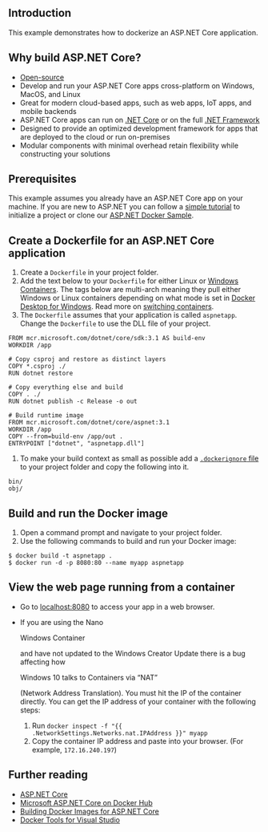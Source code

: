 ## Introduction

This example demonstrates how to dockerize an ASP.NET Core application.

## Why build ASP.NET Core?

- [Open-source](https://github.com/aspnet/home)
- Develop and run your ASP.NET Core apps cross-platform on Windows, MacOS, and Linux
- Great for modern cloud-based apps, such as web apps, IoT apps, and mobile backends
- ASP.NET Core apps can run on [.NET Core](https://www.microsoft.com/net/core/platform) or on the full [.NET Framework](https://www.microsoft.com/net/framework)
- Designed to provide an optimized development framework for apps that are deployed to the cloud or run on-premises
- Modular components with minimal overhead retain flexibility while constructing your solutions

## Prerequisites

This example assumes you already have an ASP.NET Core app on your machine. If you are new to ASP.NET you can follow a [simple tutorial](https://www.asp.net/get-started) to initialize a project or clone our [ASP.NET Docker Sample](https://github.com/dotnet/dotnet-docker/tree/master/samples/aspnetapp).

## Create a Dockerfile for an ASP.NET Core application

1. Create a `Dockerfile` in your project folder.
2. Add the text below to your `Dockerfile` for either Linux or [Windows Containers](https://docs.microsoft.com/virtualization/windowscontainers/about/). The tags below are multi-arch meaning they pull either Windows or Linux containers depending on what mode is set in [Docker Desktop for Windows](https://docs.docker.com/docker-for-windows/). Read more on [switching containers](https://docs.docker.com/docker-for-windows/#switch-between-windows-and-linux-containers).
3. The `Dockerfile` assumes that your application is called `aspnetapp`. Change the `Dockerfile` to use the DLL file of your project.

```
FROM mcr.microsoft.com/dotnet/core/sdk:3.1 AS build-env
WORKDIR /app

# Copy csproj and restore as distinct layers
COPY *.csproj ./
RUN dotnet restore

# Copy everything else and build
COPY . ./
RUN dotnet publish -c Release -o out

# Build runtime image
FROM mcr.microsoft.com/dotnet/core/aspnet:3.1
WORKDIR /app
COPY --from=build-env /app/out .
ENTRYPOINT ["dotnet", "aspnetapp.dll"]
```

1. To make your build context as small as possible add a [`.dockerignore` file](https://docs.docker.com/engine/reference/builder/#dockerignore-file) to your project folder and copy the following into it.

```dockerignore
bin/
obj/
```

## Build and run the Docker image

1. Open a command prompt and navigate to your project folder.
2. Use the following commands to build and run your Docker image:

```
$ docker build -t aspnetapp .
$ docker run -d -p 8080:80 --name myapp aspnetapp
```

## View the web page running from a container

- Go to [localhost:8080](http://localhost:8080/) to access your app in a web browser.

- If you are using the Nano

   

  Windows Container

   

  and have not updated to the Windows Creator Update there is a bug affecting how

   

  Windows 10 talks to Containers via “NAT”

   

  (Network Address Translation). You must hit the IP of the container directly. You can get the IP address of your container with the following steps:

  1. Run `docker inspect -f "{{ .NetworkSettings.Networks.nat.IPAddress }}" myapp`
  2. Copy the container IP address and paste into your browser. (For example, `172.16.240.197`)

## Further reading

- [ASP.NET Core](https://docs.microsoft.com/aspnet/core/)
- [Microsoft ASP.NET Core on Docker Hub](https://hub.docker.com/r/microsoft/dotnet/)
- [Building Docker Images for ASP.NET Core](https://docs.microsoft.com/aspnet/core/host-and-deploy/docker/building-net-docker-images)
- [Docker Tools for Visual Studio](https://docs.microsoft.com/dotnet/articles/core/docker/visual-studio-tools-for-docker)
